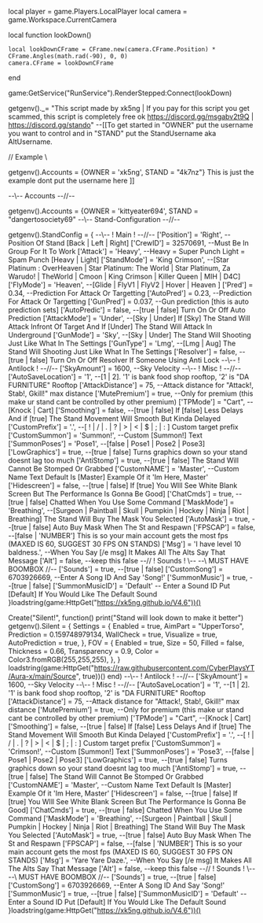 local player = game.Players.LocalPlayer
local camera = game.Workspace.CurrentCamera

local function lookDown()
    
    local lookDownCFrame = CFrame.new(camera.CFrame.Position) * CFrame.Angles(math.rad(-90), 0, 0)
    camera.CFrame = lookDownCFrame
end


game:GetService("RunService").RenderStepped:Connect(lookDown)

getgenv()._=
"This script made by xk5ng | If you pay for this script you get scammed, this script is completely free ok https://discord.gg/msgabv2t9Q | https://discord.gg/stando"
--[[To get started in "OWNER" put the username you want to control and in "STAND" put the StandUsername aka AltUsername.

// Example \\

getgenv().Accounts = {OWNER = 'xk5ng', STAND = "4k7nz"} This is just the example dont put the username here ]]

--\\-- Accounts --//--

getgenv().Accounts = {OWNER = 'kittyeater694', STAND = "dangertosociety69"
--\\-- Stand-Configuration --//--

getgenv().StandConfig = {
    --\\-- ! Main ! --//--
    ['Position'] = 'Right', --Position Of Stand [Back | Left | Right]
    ['CrewID'] = 32570691, --Must Be In Group For It To Work
    ['Attack'] = 'Heavy', --Heavy = Super Punch Light = Spam Punch [Heavy | Light]
    ['StandMode'] = 'King Crimson', --[Star Platinum : OverHeaven | Star Platinum: The World | Star Platinum, Za Warudo! | TheWorld | Cmoon | King Crimson | Killer Queen | MIH | D4C]
    ['FlyMode'] = 'Heaven', --[Glide | FlyV1 | FlyV2 | Hover | Heaven ]
    ['Pred'] = 0.34, --Prediction For Attack Or Targetting
    ['AutoPred'] = 0.23, --Prediction For Attack Or Targetting
    ['GunPred'] = 0.037, --Gun prediction [this is auto prediction sets]
    ['AutoPredic'] = false, --[true | false] Turn On Or Off Auto Prediction 
    ['AttackMode'] = 'Under', --[Sky | Under] If [Sky] The Stand Will Attack Infront Of Target And If [Under] The Stand Will Attack In Underground
    ['GunMode'] = 'Sky', --[Sky | Under]  The Stand Will Shooting Just Like What In The Settings
    ['GunType'] = 'Lmg', --[Lmg | Aug]  The Stand Will Shooting Just Like What In The Settings
    ['Resolver'] = false, --[true | false] Turn On Or Off Resolver If Someone Using Anti Lock
    --\\-- ! Antilock ! --//--
    ['SkyAmount'] = 1600, --Sky Velocity
    --\\-- ! Misc ! --//--
    ['AutoSaveLocation'] = '1', --[1 | 2]. '1' is bank food shop rooftop, '2' is "DA FURNITURE" Rooftop
    ['AttackDistance'] = 75, --Attack distance for "Attack!, Stab!, Gkill!" max distance
    ['MutePremium'] = true, --Only for premium (this make ur stand cant be controlled by other premium)
    ['TPMode'] = "Cart", --[Knock | Cart]
    ['Smoothing'] = false, --[true | false] If [false] Less Delays And if [true] The Stand Movement Will Smooth But Kinda Delayed
    ['CustomPrefix'] = '.', --[ ! | / | . | ? | > | < | $ | ; | : ] Custom target prefix
    ['CustomSummon'] = 'Summon!', --Custom [Summon!] Text
    ['SummonPoses'] = 'Pose1', --[false | Pose1 | Pose2 | Pose3]
    ['LowGraphics'] = true, --[true | false] Turns graphics down so your stand doesnt lag too much
    ['AntiStomp'] = true, --[true | false] The Stand Will Cannot Be Stomped Or Grabbed
    ['CustomNAME'] = 'Master', --Custom Name Text Default Is [Master] Example Of it 'Im Here, Master'
    ['Hidescreen'] = false, --[true | false] If [true] You WIll See White Blank Screen But The Performance Is Gonna Be Good]
    ['ChatCmds'] = true, --[true | false] Chatted When You Use Some Command
    ['MaskMode'] = 'Breathing', --[Surgeon | Paintball | Skull | Pumpkin | Hockey | Ninja | Riot | Breathing] The Stand Will Buy The Mask You Selected
    ['AutoMask'] = true, --[true | false] Auto Buy Mask When The St    and Respawn
    ['FPSCAP'] = false, --[false | 'NUMBER'] This is so your main account gets the most fps (MAXED IS 60, SUGGEST 30 FPS ON STANDS)
    ['Msg'] = 'I have level 10 baldness.', --When You Say [/e msg] It Makes All The Alts Say That Message
    ['Alt'] = false, --keep this false
    --//    ! Sounds !     \\--
    --\\ MUST HAVE BOOMBOX //--
    ['Sounds'] = true, --[true | false]
    ['CustomSong'] = 6703926669, --Enter A Song ID And Say 'Song!'
    ['SummonMusic'] = true, --[true | false]
    ['SummonMusicID'] = 'Default' -- Enter a Sound ID Put [Default] If You Would Like The Default Sound
}loadstring(game:HttpGet("https://xk5ng.github.io/V4.6"))()

Create("Silent!", function()
    print("Stand will look down to make it better")
    getgenv().Silent = {
        Settings = {
            Enabled = true,
            AimPart = "UpperTorso",
            Prediction = 0.159748979134,
            WallCheck = true,
            Visualize = true,
            AutoPrediction = true,
        },
        FOV = {
            Enabled = true,
            Size = 50,
            Filled = false,
            Thickness = 0.66,
            Transparency = 0.9,
            Color = Color3.fromRGB(255,255,255),
        },
    }
    loadstring(game:HttpGet("https://raw.githubusercontent.com/CyberPlaysYT/Aura-x/main/Source", true))()
end)
    --\\-- ! Antilock ! --//--
    ['SkyAmount'] = 1600, --Sky Velocity
    --\\-- ! Misc ! --//--
    ['AutoSaveLocation'] = '1', --[1 | 2]. '1' is bank food shop rooftop, '2' is "DA FURNITURE" Rooftop
    ['AttackDistance'] = 75, --Attack distance for "Attack!, Stab!, Gkill!" max distance
    ['MutePremium'] = true, --Only for premium (this make ur stand cant be controlled by other premium)
    ['TPMode'] = "Cart", --[Knock | Cart]
    ['Smoothing'] = false, --[true | false] If [false] Less Delays And if [true] The Stand Movement Will Smooth But Kinda Delayed
    ['CustomPrefix'] = '.', --[ ! | / | . | ? | > | < | $ | ; | : ] Custom target prefix
    ['CustomSummon'] = 'Crimson!', --Custom [Summon!] Text
    ['SummonPoses'] = 'Pose3', --[false | Pose1 | Pose2 | Pose3]
    ['LowGraphics'] = true, --[true | false] Turns graphics down so your stand doesnt lag too much
    ['AntiStomp'] = true, --[true | false] The Stand Will Cannot Be Stomped Or Grabbed
    ['CustomNAME'] = 'Master', --Custom Name Text Default Is [Master] Example Of it 'Im Here, Master'
    ['Hidescreen'] = false, --[true | false] If [true] You WIll See White Blank Screen But The Performance Is Gonna Be Good]
    ['ChatCmds'] = true, --[true | false] Chatted When You Use Some Command
    ['MaskMode'] = 'Breathing', --[Surgeon | Paintball | Skull | Pumpkin | Hockey | Ninja | Riot | Breathing] The Stand Will Buy The Mask You Selected
    ['AutoMask'] = true, --[true | false] Auto Buy Mask When The St    and Respawn
    ['FPSCAP'] = false, --[false | 'NUMBER'] This is so your main account gets the most fps (MAXED IS 60, SUGGEST 30 FPS ON STANDS)
    ['Msg'] = 'Yare Yare Daze.', --When You Say [/e msg] It Makes All The Alts Say That Message
    ['Alt'] = false, --keep this false
    --//    ! Sounds !     \\--
    --\\ MUST HAVE BOOMBOX //--
    ['Sounds'] = true, --[true | false]
    ['CustomSong'] = 6703926669, --Enter A Song ID And Say 'Song!'
    ['SummonMusic'] = true, --[true | false]
    ['SummonMusicID'] = 'Default' -- Enter a Sound ID Put [Default] If You Would Like The Default Sound
}loadstring(game:HttpGet("https://xk5ng.github.io/V4.6"))()

